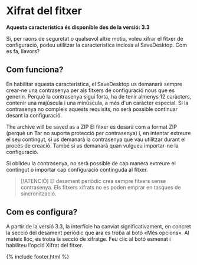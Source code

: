 
# Xifrat del fitxer
**Aquesta característica és disponible des de la versió: 3.3**

Si, per raons de seguretat o qualsevol altre motiu, voleu xifrar el fitxer de configuració, podeu utilitzar la característica inclosa al SaveDesktop. Com es fa, llavors?

## Com funciona?
En habilitar aquesta característica, el SaveDesktop us demanarà sempre crear-ne una contrasenya per als fitxers de configuració nous que es generin. Perquè la contrasenya sigui forta, ha de tenir almenys 12 caràcters, contenir una majúscula i una minúscula, a més d'un caràcter especial. Si la contrasenya no compleix aquests requisits, no serà possible continuar desant la configuració.

The archive will be saved as a ZIP El fitxer es desarà com a format ZIP (perquè un Tar no suporta protecció per contrasenya) i, en intentar extreure el seu contingut, si us demanarà la contrasenya que vau utilitzar durant el procés de creació. També si us demanarà quan vulgueu importar-ne la configuració.

Si oblideu la contrasenya, no serà possible de cap manera extreure el contingut o importar cap configuració continguda al fitxer.

> [!ATENCIÓ]
> El desament periòdic crea sempre fitxers sense contrasenya. Els fitxers xifrats no es poden emprar en tasques de sincronització.

## Com es configura?
A partir de la versió 3.3, la interfície ha canviat significativament, en concret la secció del desament periòdic que ara es troba al botó «Més opcions». Al mateix lloc, es troba la secció de xifratge. Feu clic al botó esmenat i habiliteu l'opció Xifrat del fitxer.



{% include footer.html %}
